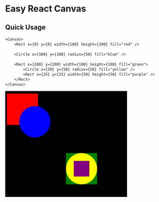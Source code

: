 # Easy React Canvas

## Quick Usage

```tsx
<Canvas>
    <Rect x={0} y={0} width={100} height={100} fill="red" />
    
    <Circle x={100} y={100} radius={50} fill="blue" />
    
    <Rect x={200} y={200} width={100} height={100} fill="green">
        <Circle x={50} y={50} radius={50} fill="yellow" />
        <Rect x={25} y={25} width={50} height={50} fill="purple" />
    </Rect>
</Canvas>
```

![example1.png](docs%2Fimg%2Fexample1.png)
